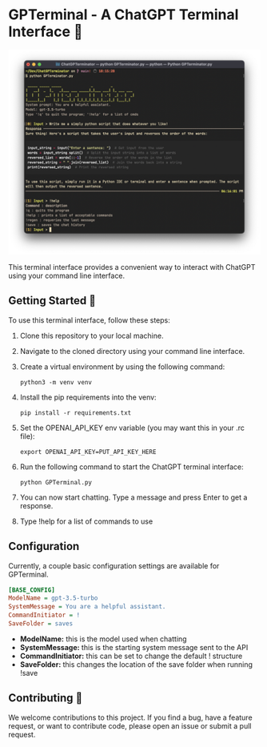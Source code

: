 # GPTerminal - A ChatGPT Terminal Interface :robot:

![Screenshot of GPTerminal](./imgs/new_example.png)

This terminal interface provides a convenient way to interact with ChatGPT using your command line interface.

## Getting Started :rocket:

To use this terminal interface, follow these steps:

1. Clone this repository to your local machine.
2. Navigate to the cloned directory using your command line interface.
3. Create a virtual environment by using the following command:

   ```
   python3 -m venv venv
   ```

4. Install the pip requirements into the venv:

   ```
   pip install -r requirements.txt
   ```

5. Set the OPENAI_API_KEY env variable (you may want this in your .rc file):

   ```
   export OPENAI_API_KEY=PUT_API_KEY_HERE
   ```

6. Run the following command to start the ChatGPT terminal interface:

   ```
   python GPTerminal.py
   ```

7. You can now start chatting. Type a message and press Enter to get a response.

8. Type !help for a list of commands to use


## Configuration

Currently, a couple basic configuration settings are available for GPTerminal.

   ```ini
   [BASE_CONFIG]
   ModelName = gpt-3.5-turbo
   SystemMessage = You are a helpful assistant.
   CommandInitiator = !
   SaveFolder = saves
   ```

- **ModelName:** this is the model used when chatting
- **SystemMessage:** this is the starting system message sent to the API
- **CommandInitiator:** this can be set to change the default !<cmd> structure
- **SaveFolder:** this changes the location of the save folder when running !save

## Contributing :raised_hands:

We welcome contributions to this project. If you find a bug, have a feature request, or want to contribute code, please open an issue or submit a pull request.
